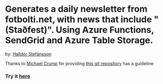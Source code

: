 # Generates a daily newsletter from fotbolti.net, with news that include "(Staðfest)". Using Azure Functions, SendGrid and Azure Table Storage.

by: [Halldór Stefánsson](https://halldor90.dev)

Thanks to [Michael Crump](https://twitter.com/mbcrump) for providing [this git repository](https://github.com/mbcrump/EmailSubscription) has a guideline

### Try it [here](https://halldor90.dev/fotboltinet.html)
